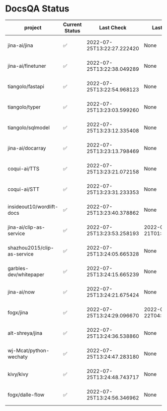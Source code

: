 # DocsQA Status

|          project          |Current Status|        Last Check        |      Last Downtime       |                      % Uptime                       |
|---------------------------|--------------|--------------------------|--------------------------|-----------------------------------------------------|
|jina-ai/jina               |✅            |2022-07-25T13:22:27.222420|None                      |100.0 (since 2022-07-20 17:11:38.421227)             |
|jina-ai/finetuner          |✅            |2022-07-25T13:22:38.049289|None                      |100.0 (since 2022-07-20 17:11:38.421227)             |
|tiangolo/fastapi           |✅            |2022-07-25T13:22:54.968123|None                      |100.0 (since 2022-07-20 17:11:38.421227)             |
|tiangolo/typer             |✅            |2022-07-25T13:23:03.599260|None                      |100.0 (since 2022-07-20 17:11:38.421227)             |
|tiangolo/sqlmodel          |✅            |2022-07-25T13:23:12.335408|None                      |100.0 (since 2022-07-20 17:11:38.421227)             |
|jina-ai/docarray           |✅            |2022-07-25T13:23:13.798469|None                      |100.0 (since 2022-07-20 17:11:38.421227)             |
|coqui-ai/TTS               |✅            |2022-07-25T13:23:21.072158|None                      |100.0 (since 2022-07-20 17:11:38.421227)             |
|coqui-ai/STT               |✅            |2022-07-25T13:23:31.233353|None                      |100.0 (since 2022-07-20 17:11:38.421227)             |
|insideout10/wordlift-docs  |✅            |2022-07-25T13:23:40.378862|None                      |100.0 (since 2022-07-20 17:11:38.421227)             |
|jina-ai/clip-as-service    |✅            |2022-07-25T13:23:53.258193|2022-07-21T01:43:26.228623|57.781780185332856 (since 2022-07-20 17:11:38.421227)|
|shazhou2015/clip-as-service|✅            |2022-07-25T13:24:05.665328|None                      |100.0 (since 2022-07-20 17:11:38.421227)             |
|garbles-dev/whitepaper     |✅            |2022-07-25T13:24:15.665239|None                      |100.0 (since 2022-07-22 05:15:25.212266)             |
|jina-ai/now                |✅            |2022-07-25T13:24:21.675424|None                      |100.0 (since 2022-07-20 17:11:38.421227)             |
|fogx/jina                  |✅            |2022-07-25T13:24:29.096670|2022-07-22T04:27:22.362299|96.37075718015666 (since 2022-07-20 17:11:38.421227) |
|alt-shreya/jina            |✅            |2022-07-25T13:24:36.538860|None                      |100.0 (since 2022-07-20 17:11:38.421227)             |
|wj-Mcat/python-wechaty     |✅            |2022-07-25T13:24:47.283180|None                      |100.0 (since 2022-07-20 17:11:38.421227)             |
|kivy/kivy                  |✅            |2022-07-25T13:24:48.743717|None                      |100.0 (since 2022-07-20 17:11:38.421227)             |
|fogx/dalle-flow            |✅            |2022-07-25T13:24:56.346962|None                      |100.0 (since 2022-07-20 17:11:38.421227)             |
